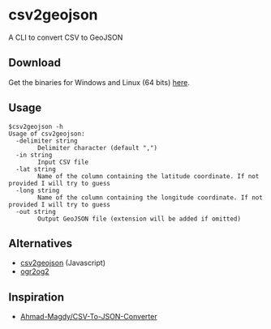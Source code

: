 # csv2geojson

A CLI to convert CSV to GeoJSON

## Download

Get the binaries for Windows and Linux (64 bits) [here](https://github.com/pvernier/csv2geojson/releases).

## Usage

```
$csv2geojson -h
Usage of csv2geojson:
  -delimiter string
        Delimiter character (default ",")
  -in string
        Input CSV file
  -lat string
        Name of the column containing the latitude coordinate. If not provided I will try to guess
  -long string
        Name of the column containing the longitude coordinate. If not provided I will try to guess
  -out string
        Output GeoJSON file (extension will be added if omitted)

```

## Alternatives

* [csv2geojson](https://github.com/mapbox/csv2geojson) (Javascript)
* [ogr2og2](http://www.gdal.org/ogr2ogr.html)

## Inspiration

 * [Ahmad-Magdy/CSV-To-JSON-Converter](https://github.com/Ahmad-Magdy/CSV-To-JSON-Converter)
